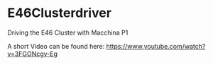 # E46Clusterdriver
Driving the E46 Cluster with Macchina P1

A short Video can be found here:
https://www.youtube.com/watch?v=3FGONcgv-Eg

